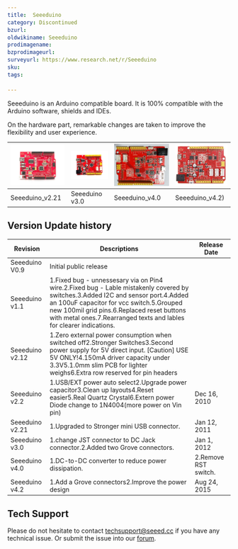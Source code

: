 ```yaml
---
title:  Seeeduino‏‎
category: Discontinued
bzurl:
oldwikiname: Seeeduino‏‎
prodimagename:
bzprodimageurl:
surveyurl: https://www.research.net/r/Seeeduino
sku:
tags:

---
```


Seeeduino is an Arduino compatible board. It is 100% compatible with the Arduino software, shields and IDEs.

On the hardware part, remarkable changes are taken to improve the flexibility and user experience.  

|![](https://github.com/SeeedDocument/Seeeduino/raw/master/img/Seeeduinov2211_02.jpg)|![](https://github.com/SeeedDocument/Seeeduino/raw/master/img/Seeeduino_V3.0_Atmega_328P_01.jpg) |![](https://github.com/SeeedDocument/Seeeduino/raw/master/img/Seeeduino_v4_photo.jpg)|![](https://github.com/SeeedDocument/Seeeduino/raw/master/img/Seeeduino_v4_2_photo.jpg)|
|---|---|---|---|
|Seeeduino_v2.21 |Seeeduino v3.0 |Seeeduino_v4.0 |Seeeduino_v4.2)|

##   Version Update history  ##

| Revision|Descriptions|Release Date|
|---|---|---|
|Seeeduino V0.9| Initial public release||
|Seeeduino v1.1|1.Fixed bug - unnessesary via on Pin4 wire.2.Fixed bug - Lable mistakenly covered by switches.3.Added I2C and sensor port.4.Added an 100uF capacitor for vcc switch.5.Grouped new 100mil grid pins.6.Replaced reset buttons with metal ones.7.Rearranged texts and lables for clearer indications.||
|Seeeduino v2.12|1.Zero external power consumption when switched off2.Stronger Switches3.Second power supply for 5V direct input. [Caution] USE 5V ONLY!4.150mA driver capacity under 3.3V5.1.0mm slim PCB for lighter weighs6.Extra row reserved for pin headers||
|Seeeduino v2.2|1.USB/EXT power auto select2.Upgrade power capacitor3.Clean up layouts4.Reset easier5.Real Quartz Crystal6.Extern power Diode change to 1N4004(more power on Vin pin)|Dec 16, 2010|
|Seeeduino v2.21|1.Upgraded to Stronger mini USB connector.|Jan 12, 2011|
|Seeeduino v3.0|1.change JST connector to DC Jack connector.2.Added two Grove connectors.|Jan 1, 2012|
|Seeeduino v4.0|1.DC-to-DC converter to reduce power dissipation.|2.Remove RST switch.
|Seeeduino v4.2|1.Add a Grove connectors2.Improve the power design|Aug 24, 2015|

## Tech Support
Please do not hesitate to contact [techsupport@seeed.cc](techsupport@seeed.cc) if you have any technical issue. Or submit the issue into our [forum](http://seeedstudio.com/forum/). 